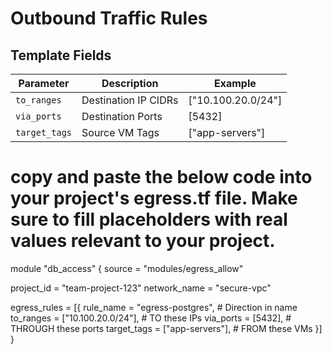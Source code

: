 # Outbound Traffic Rules

## Template Fields
| Parameter    | Description                | Example               |
|--------------|----------------------------|-----------------------|
| `to_ranges`  | Destination IP CIDRs       | ["10.100.20.0/24"]    |
| `via_ports`  | Destination Ports          | [5432]                |
| `target_tags`| Source VM Tags             | ["app-servers"]       |


# copy and paste the below code into your project's egress.tf file. Make sure to fill placeholders with real values relevant to your project.
module "db_access" {
  source = "modules/egress_allow"

  project_id    = "team-project-123"
  network_name  = "secure-vpc"

  egress_rules = [{
    rule_name   = "egress-postgres",    # Direction in name
    to_ranges   = ["10.100.20.0/24"],   # TO these IPs
    via_ports   = [5432],               # THROUGH these ports
    target_tags = ["app-servers"],      # FROM these VMs
  }]
}